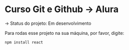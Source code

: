 <h1>Curso Git e Github -> Alura</h1>

-> Status do projeto: Em desenvolvimento

Para rodas esse projeto na sua máquina, por favor, digite:

``` 
npm install react
```
